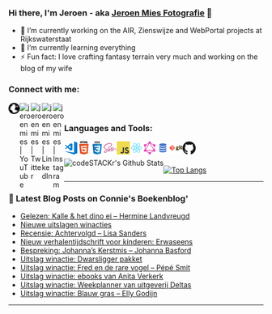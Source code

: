 ### Hi there, I'm Jeroen - aka [Jeroen Mies Fotografie][website] 👋

- 🔭 I’m currently working on the AIR, Zienswijze and WebPortal projects at Rijkswaterstaat
- 🌱 I’m currently learning everything
- ⚡ Fun fact: I love crafting fantasy terrain very much and working on the blog of my wife

### Connect with me:

[<img align="left" alt="jeroenmies" width="22px" src="https://raw.githubusercontent.com/iconic/open-iconic/master/svg/globe.svg" />][website]
[<img align="left" alt="jeroenmies | YouTube" width="22px" src="https://cdn.jsdelivr.net/npm/simple-icons@v3/icons/youtube.svg" />][youtube]
[<img align="left" alt="jeroenmies | Twitter" width="22px" src="https://cdn.jsdelivr.net/npm/simple-icons@v3/icons/twitter.svg" />][twitter]
[<img align="left" alt="jeroenmies | LinkedIn" width="22px" src="https://cdn.jsdelivr.net/npm/simple-icons@v3/icons/linkedin.svg" />][linkedin]
[<img align="left" alt="jeroenmies | Instagram" width="22px" src="https://cdn.jsdelivr.net/npm/simple-icons@v3/icons/instagram.svg" />][instagram]

<br />

### Languages and Tools:

[<img align="left" alt="Visual Studio Code" width="26px" src="https://raw.githubusercontent.com/github/explore/80688e429a7d4ef2fca1e82350fe8e3517d3494d/topics/visual-studio-code/visual-studio-code.png" />][webdevplaylist]
[<img align="left" alt="HTML5" width="26px" src="https://raw.githubusercontent.com/github/explore/80688e429a7d4ef2fca1e82350fe8e3517d3494d/topics/html/html.png" />][webdevplaylist]
[<img align="left" alt="CSS3" width="26px" src="https://raw.githubusercontent.com/github/explore/80688e429a7d4ef2fca1e82350fe8e3517d3494d/topics/css/css.png" />][cssplaylist]
[<img align="left" alt="Sass" width="26px" src="https://raw.githubusercontent.com/github/explore/80688e429a7d4ef2fca1e82350fe8e3517d3494d/topics/sass/sass.png" />][cssplaylist]
[<img align="left" alt="JavaScript" width="26px" src="https://raw.githubusercontent.com/github/explore/80688e429a7d4ef2fca1e82350fe8e3517d3494d/topics/javascript/javascript.png" />][jsplaylist]
[<img align="left" alt="React" width="26px" src="https://raw.githubusercontent.com/github/explore/80688e429a7d4ef2fca1e82350fe8e3517d3494d/topics/react/react.png" />][reactplaylist]
[<img align="left" alt="GraphQL" width="26px" src="https://raw.githubusercontent.com/github/explore/80688e429a7d4ef2fca1e82350fe8e3517d3494d/topics/graphql/graphql.png" />][webdevplaylist]
[<img align="left" alt="SQL" width="26px" src="https://raw.githubusercontent.com/github/explore/80688e429a7d4ef2fca1e82350fe8e3517d3494d/topics/sql/sql.png" />][webdevplaylist]
[<img align="left" alt="Git" width="26px" src="https://raw.githubusercontent.com/github/explore/80688e429a7d4ef2fca1e82350fe8e3517d3494d/topics/git/git.png" />][webdevplaylist]
[<img align="left" alt="GitHub" width="26px" src="https://raw.githubusercontent.com/github/explore/78df643247d429f6cc873026c0622819ad797942/topics/github/github.png" />][webdevplaylist]

<br />
<br />

<img align="left" alt="codeSTACKr's Github Stats" src="https://github-readme-stats.vercel.app/api?username=jeroenmies&show_icons=true&hide_border=true&count_private=true&theme=tokyonight" />

[![Top Langs](https://github-readme-stats.vercel.app/api/top-langs/?username=jeroenmies)](https://github.com/jeroenmies/github-readme-stats)

---

### 📕 Latest Blog Posts on Connie's Boekenblog'
<!-- BLOG-POST-LIST:START -->
- [Gelezen: Kalle & het dino ei – Hermine Landvreugd](https://conniesboekenblog.nl/2020/10/23/gelezen-kalle-het-dino-ei-hermine-landvreugd/?utm_source=rss&utm_medium=rss&utm_campaign=gelezen-kalle-het-dino-ei-hermine-landvreugd)
- [Nieuwe uitslagen winacties](https://conniesboekenblog.nl/2020/10/21/nieuwe-uitslagen-winacties/?utm_source=rss&utm_medium=rss&utm_campaign=nieuwe-uitslagen-winacties)
- [Recensie: Achtervolgd – Lisa Sanders](https://conniesboekenblog.nl/2020/10/20/recensie-achtervolgd-lisa-sanders/?utm_source=rss&utm_medium=rss&utm_campaign=recensie-achtervolgd-lisa-sanders)
- [Nieuw verhalentijdschrift voor kinderen: Erwaseens](https://conniesboekenblog.nl/2020/10/18/nieuw-verhalentijdschrift-voor-kinderen-erwaseens/?utm_source=rss&utm_medium=rss&utm_campaign=nieuw-verhalentijdschrift-voor-kinderen-erwaseens)
- [Bespreking: Johanna’s Kerstmis – Johanna Basford](https://conniesboekenblog.nl/2020/10/14/bespreking-johannas-kerstmis-johanna-basford/?utm_source=rss&utm_medium=rss&utm_campaign=bespreking-johannas-kerstmis-johanna-basford)
- [Uitslag winactie: Dwarsligger pakket](https://conniesboekenblog.nl/2020/10/13/uitslag-winactie-dwarsligger-pakket/?utm_source=rss&utm_medium=rss&utm_campaign=uitslag-winactie-dwarsligger-pakket)
- [Uitslag winactie: Fred en de rare vogel – Pépé Smit](https://conniesboekenblog.nl/2020/10/13/uitslag-winactie-fred-en-de-rare-vogel-pepe-smit/?utm_source=rss&utm_medium=rss&utm_campaign=uitslag-winactie-fred-en-de-rare-vogel-pepe-smit)
- [Uitslag winactie: ebooks van Anita Verkerk](https://conniesboekenblog.nl/2020/10/13/uitslag-winactie-ebooks-van-anita-verkerk/?utm_source=rss&utm_medium=rss&utm_campaign=uitslag-winactie-ebooks-van-anita-verkerk)
- [Uitslag winactie: Weekplanner van uitgeverij Deltas](https://conniesboekenblog.nl/2020/10/13/uitslag-winactie-weekplanner-van-uitgeverij-deltas/?utm_source=rss&utm_medium=rss&utm_campaign=uitslag-winactie-weekplanner-van-uitgeverij-deltas)
- [Uitslag winactie: Blauw gras – Elly Godijn](https://conniesboekenblog.nl/2020/10/13/uitslag-winactie-blauw-gras-elly-godijn/?utm_source=rss&utm_medium=rss&utm_campaign=uitslag-winactie-blauw-gras-elly-godijn)
<!-- BLOG-POST-LIST:END -->

---

[website]: https://jeroenmiesfotografie.nl
[twitter]: https://twitter.com/jeroenmies
[youtube]: https://www.youtube.com/channel/UCdM6wXDAk3Y8_ycxkSfAD7Q
[instagram]: https://www.instagram.com/jeroenmies/
[linkedin]: https://www.linkedin.com/in/jeroenmies/
[webdevplaylist]: https://www.youtube.com/playlist?list=PLlhZGGVFsRrTQQnp_2UwWSoAigm-9_SqR
[jsplaylist]: https://www.youtube.com/playlist?list=PLC5BA7CB1270B2073
[cssplaylist]: https://www.youtube.com/playlist?list=PLlhZGGVFsRrSeV5xra6z-nU60cqompunz
[reactplaylist]: https://www.youtube.com/playlist?list=PLC5BA7CB1270B2073
